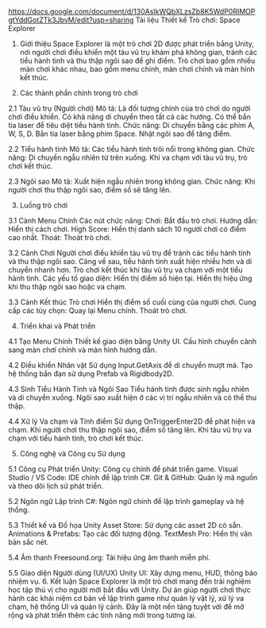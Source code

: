 https://docs.google.com/document/d/130AsIkWQbXLzsZb8K5WdP0RIMOPgtYddGotZTk3JbvM/edit?usp=sharing
Tài liệu Thiết kế Trò chơi: Space Explorer

1. Giới thiệu
Space Explorer là một trò chơi 2D được phát triển bằng Unity, nơi người chơi điều khiển một tàu vũ trụ khám phá không gian, tránh các tiểu hành tinh và thu thập ngôi sao để ghi điểm. Trò chơi bao gồm nhiều màn chơi khác nhau, bao gồm menu chính, màn chơi chính và màn hình kết thúc.

2. Các thành phần chính trong trò chơi

2.1 Tàu vũ trụ (Người chơi)
Mô tả:
Là đối tượng chính của trò chơi do người chơi điều khiển.
Có khả năng di chuyển theo tất cả các hướng.
Có thể bắn tia laser để tiêu diệt tiểu hành tinh.
Chức năng:
Di chuyển bằng các phím A, W, S, D.
Bắn tia laser bằng phím Space.
Nhặt ngôi sao để tăng điểm.

2.2 Tiểu hành tinh
Mô tả:
Các tiểu hành tinh trôi nổi trong không gian.
Chức năng:
Di chuyển ngẫu nhiên từ trên xuống.
Khi va chạm với tàu vũ trụ, trò chơi kết thúc.

2.3 Ngôi sao
Mô tả:
Xuất hiện ngẫu nhiên trong không gian.
Chức năng:
Khi người chơi thu thập ngôi sao, điểm số sẽ tăng lên.

3. Luồng trò chơi

3.1 Cảnh Menu Chính
Các nút chức năng:
Chơi: Bắt đầu trò chơi.
Hướng dẫn: Hiển thị cách chơi.
High Score: Hiển thị danh sách 10 người chơi có điểm cao nhất.
Thoát: Thoát trò chơi.

3.2 Cảnh Chơi
Người chơi điều khiển tàu vũ trụ để tránh các tiểu hành tinh và thu thập ngôi sao.
Càng về sau, tiểu hành tinh xuất hiện nhiều hơn và di chuyển nhanh hơn.
Trò chơi kết thúc khi tàu vũ trụ va chạm với một tiểu hành tinh.
Các yếu tố giao diện:
Hiển thị điểm số hiện tại.
Hiển thị hiệu ứng khi thu thập ngôi sao hoặc va chạm.

3.3 Cảnh Kết thúc Trò chơi
Hiển thị điểm số cuối cùng của người chơi.
Cung cấp các tùy chọn:
Quay lại Menu chính.
Thoát trò chơi.


4. Triển khai và Phát triển

4.1 Tạo Menu Chính
Thiết kế giao diện bằng Unity UI.
Cấu hình chuyển cảnh sang màn chơi chính và màn hình hướng dẫn.

4.2 Điều khiển Nhân vật
Sử dụng Input.GetAxis để di chuyển mượt mà.
Tạo hệ thống bắn đạn sử dụng Prefab và Rigidbody2D.

4.3 Sinh Tiểu Hành Tinh và Ngôi Sao
Tiểu hành tinh được sinh ngẫu nhiên và di chuyển xuống.
Ngôi sao xuất hiện ở các vị trí ngẫu nhiên và có thể thu thập.

4.4 Xử lý Va chạm và Tính điểm
Sử dụng OnTriggerEnter2D để phát hiện va chạm.
Khi người chơi thu thập ngôi sao, điểm số tăng lên.
Khi tàu vũ trụ va chạm với tiểu hành tinh, trò chơi kết thúc.


5. Công nghệ và Công cụ Sử dụng

5.1 Công cụ Phát triển
Unity: Công cụ chính để phát triển game.
Visual Studio / VS Code: IDE chính để lập trình C#.
Git & GitHub: Quản lý mã nguồn và theo dõi lịch sử phát triển.

5.2 Ngôn ngữ Lập trình
C#: Ngôn ngữ chính để lập trình gameplay và hệ thống.

5.3 Thiết kế và Đồ họa
Unity Asset Store: Sử dụng các asset 2D có sẵn.
Animations & Prefabs: Tạo các đối tượng động.
TextMesh Pro: Hiển thị văn bản sắc nét.

5.4 Âm thanh
Freesound.org: Tải hiệu ứng âm thanh miễn phí.

5.5 Giao diện Người dùng (UI/UX)
Unity UI: Xây dựng menu, HUD, thông báo nhiệm vụ.
6. Kết luận
Space Explorer là một trò chơi mang đến trải nghiệm học tập thú vị cho người mới bắt đầu với Unity. Dự án giúp người chơi thực hành các khái niệm cơ bản về lập trình game như quản lý vật lý, xử lý va chạm, hệ thống UI và quản lý cảnh. Đây là một nền tảng tuyệt vời để mở rộng và phát triển thêm các tính năng mới trong tương lai.


